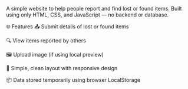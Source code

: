 A simple website to help people report and find lost or found items. Built using only HTML, CSS, and JavaScript — no backend or database.

🌐 Features
📤 Submit details of lost or found items

🔍 View items reported by others

🖼️ Upload image (if using local preview)

📁 Simple, clean layout with responsive design

📦 Data stored temporarily using browser LocalStorage
